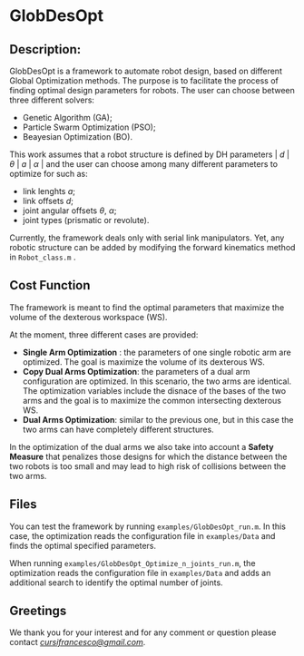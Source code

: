 # GlobDesOpt

## Description:

GlobDesOpt is a framework to automate robot design, based on different Global Optimization methods.
The purpose is to facilitate the process of finding optimal design parameters for robots.
The user can choose between three different solvers:
- Genetic Algorithm (GA);
- Particle Swarm Optimization (PSO);
- Beayesian Optimization (BO).

This work assumes that a robot structure is defined by DH parameters | *d* | *θ* | *a* | *α* | and
the user can choose among many different parameters to optimize for such as:
- link lenghts *a*;
- link offsets *d*;
- joint angular offsets *θ*, *α*;
- joint types (prismatic or revolute).

Currently, the framework deals only with serial link manipulators. Yet, any robotic structure can be added by modifying
the forward kinematics method in `Robot_class.m` .

## Cost Function

The framework is meant to find the optimal parameters that maximize the volume of the dexterous workspace (WS).

At the moment, three different cases are provided:
- **Single Arm Optimization** : the parameters of one single robotic arm are optimized. The goal is maximize the volume of its dexterous WS.
- **Copy Dual Arms Optimization**: the parameters of a dual arm configuration are optimized. In this scenario, the two arms are identical. 
The optimization variables include the disnace of the bases of the two arms and the goal is to maximize the common intersecting dexterous WS.
- **Dual Arms Optimization**: similar to the previous one, but in this case the two arms can have completely different structures.

In the optimization of the dual arms we also take into account a **Safety Measure** that penalizes those designs for which the distance between the two robots is too small
and may lead to high risk of collisions between the two arms.

## Files

You can test the framework by running `examples/GlobDesOpt_run.m`.
In this case, the optimization reads the configuration file in `examples/Data` and finds the optimal specified parameters.

When running `examples/GlobDesOpt_Optimize_n_joints_run.m`, the optimization reads the configuration file in `examples/Data` and adds an additional search to identify the optimal number of joints.



## Greetings

We thank you for your interest and for any comment or question please contact *cursifrancesco@gmail.com*.
